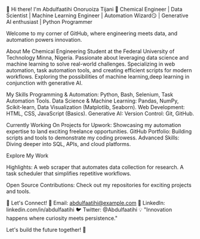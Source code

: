 👋 Hi there! I'm Abdulfaatihi Onoruoiza Tijani
🚀 Chemical Engineer | Data Scientist | Machine Learning Engineer | Automation Wizard😏 | Generative AI enthusiast | Python Programmer

Welcome to my corner of GitHub, where engineering meets data, and automation powers innovation.

About Me
Chemical Engineering Student at the Federal University of Technology Minna, Nigeria.
Passionate about leveraging data science and machine learning to solve real-world challenges.
Specializing in web automation, task automation tools, and creating efficient scripts for modern workflows.
Exploring the possibilities of machine learning,deep learning in conjunction with generative AI.

My Skills
Programming & Automation: Python, Bash, Selenium, Task Automation Tools.
Data Science & Machine Learning: Pandas, NumPy, Scikit-learn, Data Visualization (Matplotlib, Seaborn).
Web Development: HTML, CSS, JavaScript (Basics).
Generative AI: 
Version Control: Git, GitHub.

Currently Working On
Projects for Upwork: Showcasing my automation expertise to land exciting freelance opportunities.
GitHub Portfolio: Building scripts and tools to demonstrate my coding prowess.
Advanced Skills: Diving deeper into SQL, APIs, and cloud platforms.

Explore My Work

Highlights:
A web scraper that automates data collection for research.
A task scheduler that simplifies repetitive workflows.

Open Source Contributions:
Check out my repositories for exciting projects and tools.

🚀 Let's Connect!
📧 Email: abdulfaatihi@example.com
💼 LinkedIn: linkedin.com/in/abdulfaatihi
🐦 Twitter: @Abdulfaatihi
💡 "Innovation happens where curiosity meets persistence."

Let's build the future together! 🌟

<!---
Onoruoiza514/Onoruoiza514 is a ✨ special ✨ repository because its `README.md` (this file) appears on your GitHub profile.
You can click the Preview link to take a look at your changes.
--->
